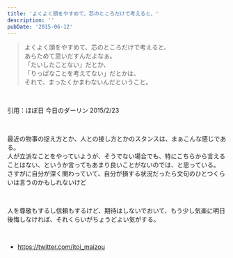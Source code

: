 ```yaml
---
title: 'よくよく頭をやすめて、芯のところだけで考えると、'
description: ''
pubDate: '2015-06-12'
---
```


<blockquote><p>
よくよく頭をやすめて、芯のところだけで考えると、<br>
あらためて思いだすんだよなぁ。<br>
「たいしたことない」だとか、<br>
「りっぱなことを考えてない」だとかは、<br>
それで、まったくかまわないんだということ。
</p></blockquote>
<p>&nbsp;</p>
<p>引用：ほぼ日 今日のダーリン 2015/2/23</p>
<p>&nbsp;</p>
<p>最近の物事の捉え方とか、人との接し方とかのスタンスは、まぁこんな感じである。<br>
人が立派なことをやっていようが、そうでない場合でも、特にこちらから言えることはない、というか言ってもあまり良いことがないのでは、と思っている。<br>
さすがに自分が深く関わっていて、自分が損する状況だったら文句のひとつくらいは言うのかもしれないけど</p>
<p>&nbsp;</p>
<p>人を尊敬もするし信頼もするけど、期待はしないでおいて、もう少し気楽に明日後悔しなければ、それくらいがちょうどよい気がする。</p>
<p>&nbsp;</p>
<ul>
<li><a href="https://twitter.com/itoi_maizou">https://twitter.com/itoi_maizou</a></li>
</ul>
